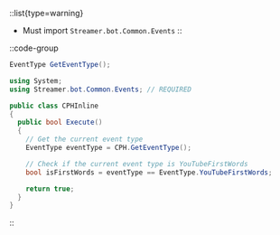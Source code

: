 ::list{type=warning}
- Must import `Streamer.bot.Common.Events`
::

::code-group
  ```csharp [Method]
  EventType GetEventType();
  ```
  ```csharp [Example]
  using System;
  using Streamer.bot.Common.Events; // REQUIRED

  public class CPHInline
  {
    public bool Execute()
    {
      // Get the current event type
      EventType eventType = CPH.GetEventType();

      // Check if the current event type is YouTubeFirstWords
      bool isFirstWords = eventType == EventType.YouTubeFirstWords;

      return true;
    }
  }

  ```
::